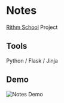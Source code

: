 # Notes
[Rithm School](https://www.rithmschool.com/) Project

## Tools

Python / Flask / Jinja 

## Demo
![Notes Demo](https://github.com/juliahowes124/Notes/blob/main/notes.gif)
